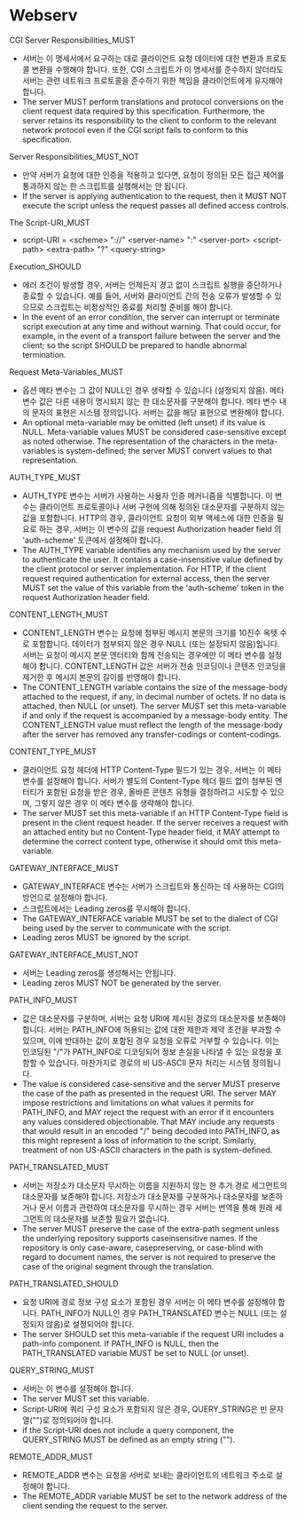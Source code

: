 # Webserv

CGI
Server Responsibilities_MUST
 - 서버는 이 명세서에서 요구하는 대로 클라이언트 요청 데이터에 대한 변환과 프로토콜 변환을 수행해야 합니다. 또한, CGI 스크립트가 이 명세서를 준수하지 않더라도 서버는 관련 네트워크 프로토콜을 준수하기 위한 책임을 클라이언트에게 유지해야 합니다.
 - The server MUST perform translations and protocol conversions on the
client request data required by this specification. Furthermore, the
server retains its responsibility to the client to conform to the
relevant network protocol even if the CGI script fails to conform to
this specification.

Server Responsibilities_MUST_NOT
 - 만약 서버가 요청에 대한 인증을 적용하고 있다면, 요청이 정의된 모든 접근 제어를 통과하지 않는 한 스크립트를 실행해서는 안 됩니다.
 - If the server is applying authentication to the request, then it MUST
NOT execute the script unless the request passes all defined access
controls.

The Script-URI_MUST
 - script-URI = \<scheme\> "://" \<server-name\> ":" \<server-port\> \<script-path\> \<extra-path\>
  "?" \<query-string\>
  
Execution_SHOULD
 - 에러 조건이 발생할 경우, 서버는 언제든지 경고 없이 스크립트 실행을 중단하거나 종료할 수 있습니다. 예를 들어, 서버와 클라이언트 간의 전송 오류가 발생할 수 있으므로 스크립트는 비정상적인 종료를 처리할 준비를 해야 합니다.
 - In the event of an error condition, the server can interrupt or
terminate script execution at any time and without warning. That
could occur, for example, in the event of a transport failure between
the server and the client; so the script SHOULD be prepared to handle
abnormal termination.

Request Meta-Variables_MUST
 - 옵션 메타 변수는 그 값이 NULL인 경우 생략할 수 있습니다 (설정되지 않음). 메타 변수 값은 다른 내용이 명시되지 않는 한 대소문자를 구분해야 합니다. 메타 변수 내의 문자의 표현은 시스템 정의입니다. 서버는 값을 해당 표현으로 변환해야 합니다.
 - An optional meta-variable may be omitted (left unset) if its value is
NULL. Meta-variable values MUST be considered case-sensitive except
as noted otherwise. The representation of the characters in the
meta-variables is system-defined; the server MUST convert values to
that representation.

AUTH_TYPE_MUST
 - AUTH_TYPE 변수는 서버가 사용하는 사용자 인증 메커니즘을 식별합니다. 이 변수는 클라이언트 프로토콜이나 서버 구현에 의해 정의된 대소문자를 구분하지 않는 값을 포함합니다.
HTTP의 경우, 클라이언트 요청이 외부 액세스에 대한 인증을 필요로 하는 경우, 서버는 이 변수의 값을 request Authorization header field 의 'auth-scheme' 토큰에서 설정해야 합니다.
 - The AUTH_TYPE variable identifies any mechanism used by the server to
authenticate the user. It contains a case-insensitive value defined
by the client protocol or server implementation.
For HTTP, if the client request required authentication for external
access, then the server MUST set the value of this variable from the
'auth-scheme' token in the request Authorization header field.

CONTENT_LENGTH_MUST
 - CONTENT_LENGTH 변수는 요청에 첨부된 메시지 본문의 크기를 10진수 옥텟 수로 포함합니다. 데이터가 첨부되지 않은 경우 NULL (또는 설정되지 않음)입니다.
서버는 요청이 메시지 본문 엔터티와 함께 전송되는 경우에만 이 메타 변수를 설정해야 합니다. CONTENT_LENGTH 값은 서버가 전송 인코딩이나 콘텐츠 인코딩을 제거한 후 메시지 본문의 길이를 반영해야 합니다.
 - The CONTENT_LENGTH variable contains the size of the message-body
attached to the request, if any, in decimal number of octets. If no
data is attached, then NULL (or unset).
The server MUST set this meta-variable if and only if the request is
accompanied by a message-body entity. The CONTENT_LENGTH value must
reflect the length of the message-body after the server has removed
any transfer-codings or content-codings.

CONTENT_TYPE_MUST
 - 클라이언트 요청 헤더에 HTTP Content-Type 필드가 있는 경우, 서버는 이 메타 변수를 설정해야 합니다. 서버가 별도의 Content-Type 헤더 필드 없이 첨부된 엔터티가 포함된 요청을 받은 경우, 올바른 콘텐츠 유형을 결정하려고 시도할 수 있으며, 그렇지 않은 경우 이 메타 변수를 생략해야 합니다.
 - The server MUST set this meta-variable if an HTTP Content-Type field is present in the client request header. If the server receives a request with an attached entity but no Content-Type header field, it MAY attempt to determine the correct content type, otherwise it should omit this meta-variable.

GATEWAY_INTERFACE_MUST
 - GATEWAY_INTERFACE 변수는 서버가 스크립트와 통신하는 데 사용하는 CGI의 방언으로 설정해야 합니다.
 - 스크립트에서는 Leading zeros를 무시해야 합니다.
 - The GATEWAY_INTERFACE variable MUST be set to the dialect of CGI being used by the server to communicate with the script.
 -  Leading zeros MUST be ignored by the script.

GATEWAY_INTERFACE_MUST_NOT
 - 서버는 Leading zeros를 생성해서는 안됩니다.
 - Leading zeros MUST NOT be generated by the server.

PATH_INFO_MUST
 - 값은 대소문자를 구분하며, 서버는 요청 URI에 제시된 경로의 대소문자를 보존해야 합니다. 서버는 PATH_INFO에 허용되는 값에 대한 제한과 제약 조건을 부과할 수 있으며, 이에 반대하는 값이 포함된 경우 요청을 오류로 거부할 수 있습니다. 이는 인코딩된 "/"가 PATH_INFO로 디코딩되어 정보 손실을 나타낼 수 있는 요청을 포함할 수 있습니다. 마찬가지로 경로의 비 US-ASCII 문자 처리는 시스템 정의됩니다.
 - The value is considered case-sensitive and the server MUST preserve
the case of the path as presented in the request URI. The server MAY
impose restrictions and limitations on what values it permits for
PATH_INFO, and MAY reject the request with an error if it encounters
any values considered objectionable. That MAY include any requests
that would result in an encoded "/" being decoded into PATH_INFO, as
this might represent a loss of information to the script. Similarly,
treatment of non US-ASCII characters in the path is system-defined.

PATH_TRANSLATED_MUST
 - 서버는 저장소가 대소문자 무시하는 이름을 지원하지 않는 한 추가 경로 세그먼트의 대소문자를 보존해야 합니다. 저장소가 대소문자를 구분하거나 대소문자를 보존하거나 문서 이름과 관련하여 대소문자를 무시하는 경우 서버는 번역을 통해 원래 세그먼트의 대소문자를 보존할 필요가 없습니다.
 -  The server MUST preserve the case of the
extra-path segment unless the underlying repository supports caseinsensitive names. If the repository is only case-aware, casepreserving, or case-blind with regard to document names, the server is not required to preserve the case of the original segment through
the translation.

PATH_TRANSLATED_SHOULD
 - 요청 URI에 경로 정보 구성 요소가 포함된 경우 서버는 이 메타 변수를 설정해야 합니다. PATH_INFO가 NULL인 경우 PATH_TRANSLATED 변수는 NULL (또는 설정되지 않음)로 설정되어야 합니다.
 - The server SHOULD set this meta-variable if the request URI includes
a path-info component. If PATH_INFO is NULL, then the
PATH_TRANSLATED variable MUST be set to NULL (or unset).

QUERY_STRING_MUST
 - 서버는 이 변수를 설정해야 합니다.
 - The server MUST set this variable.
 - Script-URI에 쿼리 구성 요소가 포함되지 않은 경우, QUERY_STRING은 빈 문자열("")로 정의되어야 합니다.
 - if the Script-URI does not include a query component, the QUERY_STRING MUST be defined as an empty string ("").

REMOTE_ADDR_MUST
 - REMOTE_ADDR 변수는 요청을 서버로 보내는 클라이언트의 네트워크 주소로 설정해야 합니다.
 - The REMOTE_ADDR variable MUST be set to the network address of the client sending the request to the server.
